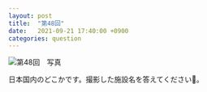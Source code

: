 ```yaml
---
layout: post
title:  "第48回"
date:   2021-09-21 17:40:00 +0900
categories: question
---
```


![第48回　写真](/kokodoko/images/q48.jpg "テニスコート")

日本国内のどこかです。撮影した施設名を答えてください&#x1f3be;。
